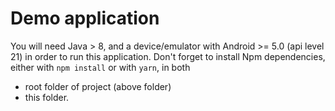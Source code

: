 # Demo application

You will need Java > 8, and a device/emulator with Android >= 5.0 (api level 21) in order to run this application.
Don't forget to install Npm dependencies, either with `npm install` or with `yarn`, in both
* root folder of project (above folder)
* this folder.